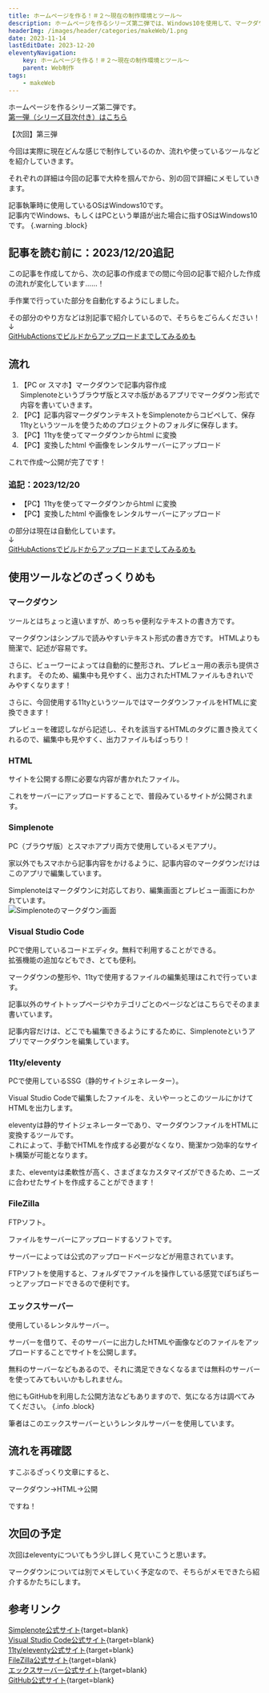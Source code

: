 ```yaml
---
title: ホームページを作る！＃２〜現在の制作環境とツール〜
description: ホームページを作るシリーズ第二弾では、Windows10を使用して、マークダウン形式で記事内容を作成し、11tyを用いてHTMLに変換する流れを紹介しています。マークダウンとeleventyの利点に加えて、使用しているツールやレンタルサーバーについても詳細に解説しています。SimplenoteやVisual Studio Codeなどの便利なツールを使用することで、効率的かつ柔軟なサイト構築が可能です。また、FileZillaを使ったファイルのアップロードやエックスサーバーを利用したサイトの公開方法についても触れています。さらに、次回はeleventyについて詳しく見ていく予定ですので、お楽しみに！
headerImg: /images/header/categories/makeWeb/1.png
date: 2023-11-14
lastEditDate: 2023-12-20
eleventyNavigation:
    key: ホームページを作る！＃２〜現在の制作環境とツール〜
    parent: Web制作
tags:
    - makeWeb
---
```

ホームページを作るシリーズ第二弾です。  
[第一弾（シリーズ目次付き）はこちら](/categories/makeWeb/0/)  

【次回】第三弾

今回は実際に現在どんな感じで制作しているのか、流れや使っているツールなどを紹介していきます。  

それぞれの詳細は今回の記事で大枠を掴んでから、別の回で詳細にメモしていきます。  

記事執筆時に使用しているOSはWindows10です。  
記事内でWindows、もしくはPCという単語が出た場合に指すOSはWindows10です。
{.warning .block}

## 記事を読む前に：2023/12/20追記
この記事を作成してから、次の記事の作成までの間に今回の記事で紹介した作成の流れが変化しています……！

手作業で行っていた部分を自動化するようにしました。

その部分のやり方などは別記事で紹介しているので、そちらをごらんください！  
↓  
[GitHubActionsでビルドからアップロードまでしてみるめも](/categories/developOther/0/)

## 流れ

1. 【PC or スマホ】マークダウンで記事内容作成  
Simplenoteというブラウザ版とスマホ版があるアプリでマークダウン形式で内容を書いていきます。
1. 【PC】記事内容マークダウンテキストをSimplenoteからコピペして、保存  
11tyというツールを使うためのプロジェクトのフォルダに保存します。
1. 【PC】11tyを使ってマークダウンからhtml に変換
1. 【PC】変換したhtml や画像をレンタルサーバーにアップロード


これで作成〜公開が完了です！

### 追記：2023/12/20
- 【PC】11tyを使ってマークダウンからhtml に変換
- 【PC】変換したhtml や画像をレンタルサーバーにアップロード

の部分は現在は自動化しています。  
↓  
[GitHubActionsでビルドからアップロードまでしてみるめも](/categories/developOther/0/)

## 使用ツールなどのざっくりめも
### マークダウン
ツールとはちょっと違いますが、めっちゃ便利なテキストの書き方です。  

マークダウンはシンプルで読みやすいテキスト形式の書き方です。
HTMLよりも簡潔で、記述が容易です。

さらに、ビューワーによっては自動的に整形され、プレビュー用の表示も提供されます。
そのため、編集中も見やすく、出力されたHTMLファイルもきれいでみやすくなります！

さらに、今回使用する11tyというツールではマークダウンファイルをHTMLに変換できます！  

プレビューを確認しながら記述し、それを該当するHTMLのタグに置き換えてくれるので、編集中も見やすく、出力ファイルもばっちり！  

### HTML
サイトを公開する際に必要な内容が書かれたファイル。  

これをサーバーにアップロードすることで、普段みているサイトが公開されます。

### Simplenote
PC（ブラウザ版）とスマホアプリ両方で使用しているメモアプリ。

家以外でもスマホから記事内容をかけるように、記事内容のマークダウンだけはこのアプリで編集しています。  

Simplenoteはマークダウンに対応しており、編集画面とプレビュー画面にわかれています。  
![Simplenoteのマークダウン画面](/images/articleImages/categories/makeWeb/1/SimplenoteDisplay.jpg)  

### Visual Studio Code
PCで使用しているコードエディタ。無料で利用することができる。  
拡張機能の追加などもでき、とても便利。  

マークダウンの整形や、11tyで使用するファイルの編集処理はこれで行っています。  

記事以外のサイトトップページやカテゴリごとのページなどはこちらでそのまま書いています。  

記事内容だけは、どこでも編集できるようにするために、Simplenoteというアプリでマークダウンを編集しています。

### 11ty/eleventy
PCで使用しているSSG（静的サイトジェネレーター）。  

Visual Studio Codeで編集したファイルを、えいやーっとこのツールにかけてHTMLを出力します。

eleventyは静的サイトジェネレーターであり、マークダウンファイルをHTMLに変換するツールです。  
これによって、手動でHTMLを作成する必要がなくなり、簡潔かつ効率的なサイト構築が可能となります。

また、eleventyは柔軟性が高く、さまざまなカスタマイズができるため、ニーズに合わせたサイトを作成することができます！

### FileZilla
FTPソフト。  

ファイルをサーバーにアップロードするソフトです。  

サーバーによっては公式のアップロードページなどが用意されています。  

FTPソフトを使用すると、フォルダでファイルを操作している感覚でぽちぽちーっとアップロードできるので便利です。


### エックスサーバー
使用しているレンタルサーバー。  

サーバーを借りて、そのサーバーに出力したHTMLや画像などのファイルをアップロードすることでサイトを公開します。

無料のサーバーなどもあるので、それに満足できなくなるまでは無料のサーバーを使ってみてもいいかもしれません。

他にもGitHubを利用した公開方法などもありますので、気になる方は調べてみてください。
{.info .block}

筆者はこのエックスサーバーというレンタルサーバーを使用しています。

## 流れを再確認
すこぶるざっくり文章にすると、

マークダウン→HTML→公開

ですね！

## 次回の予定

次回はeleventyについてもう少し詳しく見ていこうと思います。

マークダウンについては別でメモしていく予定なので、そちらがメモできたら紹介するかたちにします。

## 参考リンク
[Simplenote公式サイト](https://simplenote.com/){target=blank}  
[Visual Studio Code公式サイト](https://code.visualstudio.com/){target=blank}  
[11ty/eleventy公式サイト](https://www.11ty.dev/){target=blank}  
[FileZilla公式サイト](https://filezilla-project.org/index.php){target=blank}  
[エックスサーバー公式サイト](https://www.xserver.ne.jp/){target=blank}  
[GitHub公式サイト](https://github.com/){target=blank}  